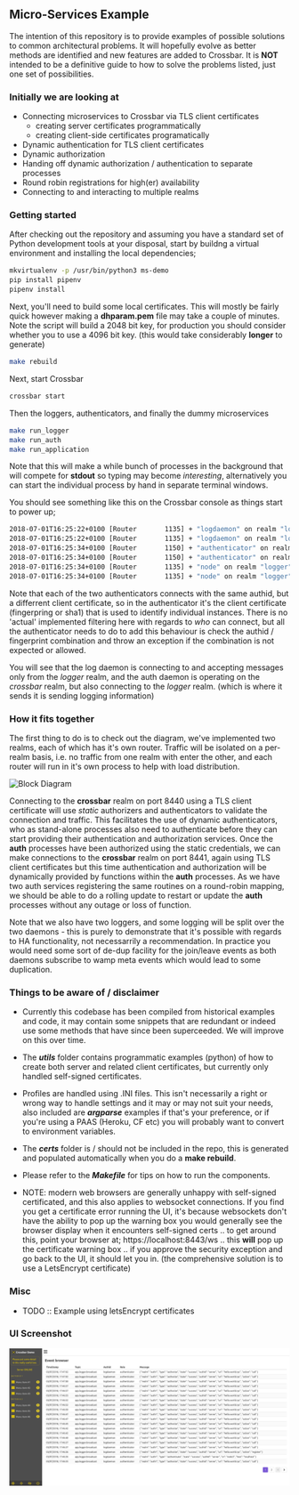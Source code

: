 ## Micro-Services Example

The intention of this repository is to provide examples of possible solutions to common
architectural problems. It will hopefully evolve as better methods are identified and new
features are added to Crossbar. It is **NOT** intended to be a definitive guide to how to
solve the problems listed, just one set of possibilities.

### Initially we are looking at

- Connecting microservices to Crossbar via TLS client certificates
  - creating server certificates programmatically
  - creating client-side certificates programatically
- Dynamic authentication for TLS client certificates
- Dynamic authorization
- Handing off dynamic authorization / authentication to separate processes
- Round robin registrations for high(er) availability
- Connecting to and interacting to multiple realms

### Getting started
After checking out the repository and assuming you have a standard set of Python development tools at your disposal, start by buildng a virtual environment and installing the local dependencies;

```bash
mkvirtualenv -p /usr/bin/python3 ms-demo
pip install pipenv
pipenv install
```

Next, you'll need to build some local certificates. This will mostly be fairly quick however making a **dhparam.pem** file may take a couple of minutes. Note the script will build a 2048 bit key, for production you should consider whether you to use a 4096 bit key. (this would take considerably **longer** to generate)

```bash 
make rebuild
```

Next, start Crossbar

```bash
crossbar start
```

Then the loggers, authenticators, and finally the dummy microservices

```bash
make run_logger
make run_auth
make run_application
```

Note that this will make a while bunch of processes in the background that will compete for **stdout** so typing may become *interesting*, alternatively you can start the individual process by hand in separate terminal windows.

You should see something like this on the Crossbar console as things start to power up;

```bash
2018-07-01T16:25:22+0100 [Router       1135] + "logdaemon" on realm "logger" CN="log1" COMPANY="XBR" SHA="96:CD:67:CF:05:9B:3A:3C:83:F2:DA:4F:F3:72:E0:2F:E3:68:3D:05"
2018-07-01T16:25:22+0100 [Router       1135] + "logdaemon" on realm "logger" CN="log2" COMPANY="XBR" SHA="D6:5E:86:50:F8:99:50:A8:0D:E7:F0:4D:1C:F0:73:AB:1F:BD:E0:65"
2018-07-01T16:25:34+0100 [Router       1150] + "authenticator" on realm "crossbar" CN="auth1" COMPANY="XBR" SHA="3C:A1:4A:2F:13:01:DA:63:BF:21:87:18:74:F2:BB:BE:4E:AF:DB:24"
2018-07-01T16:25:34+0100 [Router       1150] + "authenticator" on realm "crossbar" CN="auth2" COMPANY="XBR" SHA="C3:F8:DF:53:28:3A:AE:BD:A2:D0:FE:45:22:68:F1:AE:91:E7:55:2E"
2018-07-01T16:25:34+0100 [Router       1135] + "node" on realm "logger" CN="auth1" COMPANY="XBR" SHA="3C:A1:4A:2F:13:01:DA:63:BF:21:87:18:74:F2:BB:BE:4E:AF:DB:24"
2018-07-01T16:25:34+0100 [Router       1135] + "node" on realm "logger" CN="auth2" COMPANY="XBR" SHA="C3:F8:DF:53:28:3A:AE:BD:A2:D0:FE:45:22:68:F1:AE:91:E7:55:2E"
```

Note that each of the two authenticators connects with the same authid, but a differrent client certificate, so in the authenticator it's the client certificate (fingerpring or sha1) that is used to identify individual instances. There is no 'actual' implemented filtering here with regards to *who* can connect, but all the authenticator needs to do to add this behaviour is check the authid / fingerprint combination and throw an exception if the combination is not expected or allowed.

You will see that the log daemon is connecting to and accepting messages only from the *logger* realm, and the auth daemon is operating on the *crossbar* realm, but also connecting to the *logger* realm. (which is where it sends it is sending logging information)

### How it fits together

The first thing to do is to check out the diagram, we've implemented two realms, each of which has it's own router. Traffic will be isolated on a per-realm basis, i.e. no traffic from one realm with enter the other, and each router will run in it's own process to help with load distribution.

![Block Diagram](docs/images/example_block_diagram.png)

Connecting to the **crossbar** realm on port 8440 using a TLS client certificate will use *static* authorizers and authenticators to validate the connection and traffic. This  facilitates the use of dynamic authenticators, who as stand-alone processes also need to authenticate before they can start providing their authentication and authorization services. Once the **auth** processes have been authorized using the static credentials, we can make connections to the **crossbar** realm on port 8441, again using TLS client certificates but this time authentication and authorization will be dynamically provided by functions within the **auth** processes. As we have two auth services registering the same routines on a round-robin mapping, we should be able to do a rolling update to restart or update the **auth** processes without any outage or loss of function.

Note that we also have two loggers, and some logging will be split over the two daemons - this is purely to demonstrate that it's possible with regards to HA functionality, not necessarrily a recommendation. In practice you would need some sort of de-dup facility for the join/leave events as both daemons subscribe to wamp meta events which would lead to some duplication.

### Things to be aware of / disclaimer

- Currently this codebase has been compiled from historical examples and code, it may contain some snippets that are redundant or indeed use some methods that have since been superceeded. We will improve on this over time.

- The ***utils*** folder contains programmatic examples (python) of how to create both server and related client certificates, but currently only handled self-signed certificates.

- Profiles are handled using .INI files. This isn't necessarily a right or wrong way to handle settings and it may or may not suit your needs, also included are ***argparse*** examples if that's your preference, or if you're using a PAAS (Heroku, CF etc) you will probably want to convert to environment variables.

- The ***certs*** folder is / should not be included in the repo, this is generated and populated automatically when you do a **make rebuild**.

- Please refer to the ***Makefile*** for tips on how to run the components.

- NOTE: modern web browsers are generally unhappy with self-signed certificated, and this also applies to websocket connections. If you find you get a certificate error running the UI, it's because websockets don't have the ability to pop up the warning box you would generally see the browser display when it encounters self-signed certs .. to get around this, point your browser at; https://localhost:8443/ws .. this **will** pop up the certificate warning box .. if you approve the security exception and go back to the UI, it should let you in. (the comprehensive solution is to use a LetsEncrypt certificate)

### Misc

- TODO :: Example using letsEncrypt certificates

### UI Screenshot

![UI Screenshot](docs/images/ui_screenshot.png)